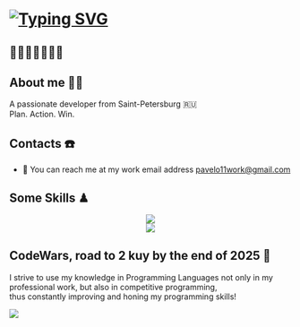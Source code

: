 [![Typing SVG](https://readme-typing-svg.herokuapp.com?font=Inter&weight=800&size=31&duration=2300&color=B2271E&width=435&lines=OFF+THE+RADAR;ON+THE+MISSON)](https://git.io/typing-svg)
========================

🤫🤫🤫🤫🤫🤫🤫
---------------------------------------------------------------------------------------

## About me 🥷🏻
A passionate developer from Saint-Petersburg 🇷🇺<br/>
Plan. Action. Win. 

## Contacts ☎️
*  📩 You can reach me at my work email address [pavelo11work@gmail.com](mailto:pavelo11work@gmail.com)

## Some Skills ♟
<p align="center">
  <a href="https://skillicons.dev">
    <img src="https://skillicons.dev/icons?i=go,python,ts,js,docker,postgres" /><br/>
    <img src="https://skillicons.dev/icons?i=vue,pinia,nuxt" />
  </a>
</p>

## CodeWars, road to 2 kuy by the end of 2025 🏅
I strive to use my knowledge in Programming Languages not only in my professional work, but also in competitive programming,<br> thus constantly improving and honing my programming skills!
<p>
   <img src="https://www.codewars.com/users/Pavel%20O1/badges/large" />
</p>
